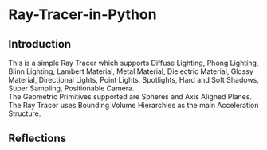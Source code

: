 # Ray-Tracer-in-Python
## **Introduction**  
This is a simple Ray Tracer which supports Diffuse Lighting, Phong Lighting, Blinn Lighting,
Lambert Material, Metal Material, Dielectric Material, Glossy Material, Directional Lights, Point Lights,
Spotlights, Hard and Soft Shadows, Super Sampling, Positionable Camera.  
The Geometric Primitives supported are Spheres and Axis Aligned Planes.  
The Ray Tracer uses Bounding Volume Hierarchies as the main Acceleration Structure.
## **Reflections**

